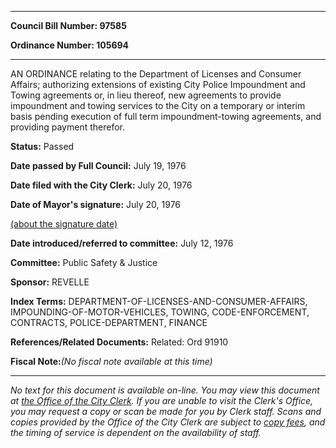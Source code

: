 

********

**Council Bill Number: 97585**
   
**Ordinance Number: 105694**
********

 AN ORDINANCE relating to the Department of Licenses and Consumer Affairs; authorizing extensions of existing City Police Impoundment and Towing agreements or, in lieu thereof, new agreements to provide impoundment and towing services to the City on a temporary or interim basis pending execution of full term impoundment-towing agreements, and providing payment therefor.

**Status:** Passed
   
**Date passed by Full Council:** July 19, 1976
   
**Date filed with the City Clerk:** July 20, 1976
   
**Date of Mayor's signature:** July 20, 1976
   
[(about the signature date)](/~public/approvaldate.htm)
   
   
   
**Date introduced/referred to committee:** July 12, 1976
   
**Committee:** Public Safety & Justice
   
**Sponsor:** REVELLE
   
   
**Index Terms:** DEPARTMENT-OF-LICENSES-AND-CONSUMER-AFFAIRS, IMPOUNDING-OF-MOTOR-VEHICLES, TOWING, CODE-ENFORCEMENT, CONTRACTS, POLICE-DEPARTMENT, FINANCE

**References/Related Documents:** Related: Ord 91910

**Fiscal Note:**_(No fiscal note available at this time)_
********

_No text for this document is available on-line. You may view this document at [the Office of the City Clerk](http://www.seattle.gov/leg/clerk/contactUs.htm). If you are unable to visit the Clerk's Office, you may request a copy or scan be made for you by Clerk staff. Scans and copies provided by the Office of the City Clerk are subject to [copy fees](http://clerk.seattle.gov/~public/clerkfees.htm), and the timing of service is dependent on the availability of staff._

